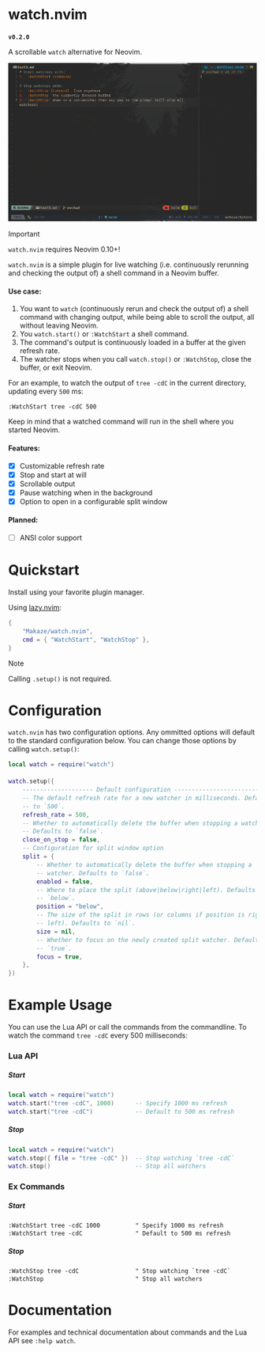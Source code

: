 # watch.nvim

**`v0.2.0`**

A scrollable `watch` alternative for Neovim.

![watch nvim-demo-1](demo.gif)


> [!IMPORTANT]
> `watch.nvim` requires Neovim 0.10+!

`watch.nvim` is a simple plugin for live watching (i.e. continuously rerunning and
checking the output of) a shell command in a Neovim buffer.

#### Use case:

1. You want to `watch` (continuously rerun and check the output of) a shell
   command with changing output, while being able to scroll the output, all
   without leaving Neovim.
2. You `watch.start()` or `:WatchStart` a shell command.
3. The command's output is continuously loaded in a buffer at the given refresh
   rate.
4. The watcher stops when you call `watch.stop()` or `:WatchStop`, close the
   buffer, or exit Neovim.

For an example, to watch the output of `tree -cdC` in the current directory,
updating every `500` ms:

```vim
:WatchStart tree -cdC 500
```

Keep in mind that a watched command will run in the shell where you
started Neovim.

#### Features:
- [x] Customizable refresh rate
- [x] Stop and start at will
- [x] Scrollable output
- [x] Pause watching when in the background
- [x] Option to open in a configurable split window

#### Planned:
- [ ] ANSI color support

# Quickstart

Install using your favorite plugin manager.

Using [lazy.nvim](https://github.com/nvim-telescope/telescope.nvim):

```lua
{
    "Makaze/watch.nvim",
    cmd = { "WatchStart", "WatchStop" },
}
```

> [!NOTE]
> Calling `.setup()` is not required.

# Configuration

`watch.nvim` has two configuration options. Any ommitted options will default to the standard configuration below. You can change those options by calling `watch.setup()`:

```lua
local watch = require("watch")

watch.setup({
    -------------------- Default configuration -----------------------------
    -- The default refresh rate for a new watcher in milliseconds. Defaults
    -- to `500`.
    refresh_rate = 500,
    -- Whether to automatically delete the buffer when stopping a watcher.
    -- Defaults to `false`.
    close_on_stop = false,
    -- Configuration for split window option
    split = {
        -- Whether to automatically delete the buffer when stopping a
        -- watcher. Defaults to `false`.
        enabled = false,
        -- Where to place the split (above|below|right|left). Defaults to
        -- `below`.
        position = "below",
        -- The size of the split in rows (or columns if position is right or
        -- left). Defaults to `nil`.
        size = nil,
        -- Whether to focus on the newly created split watcher. Defaults to
        -- `true`.
        focus = true,
    },
})
```

# Example Usage

You can use the Lua API or call the commands from the commandline. To watch the command `tree -cdC` every 500 milliseconds:

### Lua API

##### Start

```lua
local watch = require("watch")
watch.start("tree -cdC", 1000)      -- Specify 1000 ms refresh
watch.start("tree -cdC")            -- Default to 500 ms refresh
```

##### Stop

```lua
local watch = require("watch")
watch.stop({ file = "tree -cdC" })  -- Stop watching `tree -cdC`
watch.stop()                        -- Stop all watchers
```

### Ex Commands

##### Start

```vim
:WatchStart tree -cdC 1000          " Specify 1000 ms refresh
:WatchStart tree -cdC               " Default to 500 ms refresh
```

##### Stop

```vim
:WatchStop tree -cdC                " Stop watching `tree -cdC`
:WatchStop                          " Stop all watchers
```

# Documentation

For examples and technical documentation about commands and the Lua API see `:help watch`.
